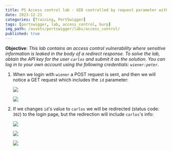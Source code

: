 ```yaml
---
title: PS Access control lab - UID controlled by request parameter with data leakage in redirect
date: 2023-12-21
categories: [Training, PortSwigger]
tags: [portswigger, lab, access_control, burp]
img_path: /assets/portswigger/labs/access_control/
published: true
---
```


**Objective**: _This lab contains an access control vulnerability where sensitive information is leaked in the body of a redirect response. To solve the lab, obtain the API key for the user `carlos` and submit it as the solution. You can log in to your own account using the following credentials: `wiener:peter`._

1. When we login with `wiener` a POST request is sent, and then we will notice a GET request which includes the `id` parameter:

    ![](lab3_wiener_login_burp.png)

    ![](lab3_wiener_login_response_burp.png)

2. If we changes `id`'s value to `carlos` we will be redirected (status code: `302`) to the login page, but the redirection will include `carlos`'s info:

    ![](lab3_carlos_login_response_burp.png)

    ![](lab3_carlos_redirect_burp.png)

    ![](lab3_solved.png)